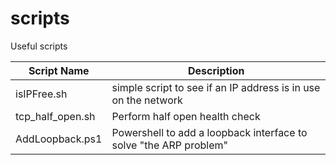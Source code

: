 
# scripts

Useful scripts

 Script Name | Description
 ------ | ------ |
 isIPFree.sh | simple script to see if an IP address is in use on the network
 tcp_half_open.sh | Perform half open health check
 AddLoopback.ps1 | Powershell to add a loopback interface to solve "the ARP problem"
 